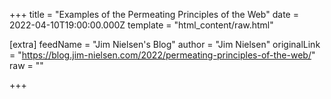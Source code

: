 
+++
title = "Examples of the Permeating Principles of the Web"
date = 2022-04-10T19:00:00.000Z
template = "html_content/raw.html"

[extra]
feedName = "Jim Nielsen's Blog"
author = "Jim Nielsen"
originalLink = "https://blog.jim-nielsen.com/2022/permeating-principles-of-the-web/"
raw = ""

+++

